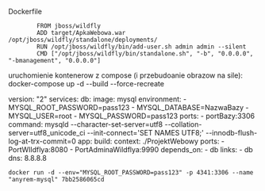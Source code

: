 Dockerfile

            FROM jboss/wildfly
            ​ADD target/ApkaWebowa.war /opt/jboss/wildfly/standalone/deployments/
            ​RUN /opt/jboss/wildfly/bin/add-user.sh admin admin --silent
            CMD ["/opt/jboss/wildfly/bin/standalone.sh", "-b", "0.0.0.0", "-bmanagement", "0.0.0.0"]

uruchomienie kontenerow z compose (i przebudoanie obrazow na sile): docker-compose up -d --build --force-recreate



version: "2"
services:
  db:
    image: mysql
    environment:
      - MYSQL_ROOT_PASSWORD=pass123
      - MYSQL_DATABASE=NazwaBazy
      - MYSQL_USER=root
      - MYSQL_PASSWORD=pass123
    ports:
      - portBazy:3306
    command: mysqld --character-set-server=utf8 --collation-server=utf8_unicode_ci --init-connect='SET NAMES UTF8;' --innodb-flush-log-at-trx-commit=0
  app:
    build:
      context: ./ProjektWebowy
    ports:
      - PortWIldflya:8080
      - PortAdminaWildflya:9990
    depends_on:
      - db
    links:
      - db
    dns: 8.8.8.8
    
    docker run -d --env="MYSQL_ROOT_PASSWORD=pass123" -p 4341:3306 --name "anyrem-mysql" 7bb2586065cd